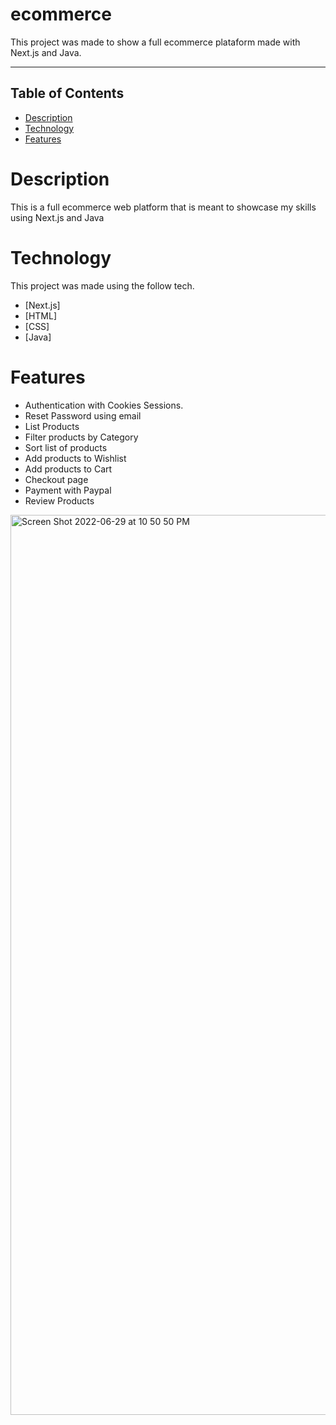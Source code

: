 # ecommerce
  

This project was made to show a full ecommerce plataform made with Next.js and Java.

---

## Table of Contents
* [Description](#description)
* [Technology](#technology)
* [Features](#features)

# Description
This is a full ecommerce web platform that is meant to showcase my skills using Next.js and Java

# Technology
This project was made using the follow tech.

* [Next.js]
* [HTML]
* [CSS]
* [Java]

# Features

- Authentication with Cookies Sessions.
- Reset Password using email
- List Products
- Filter products by Category
- Sort list of products
- Add products to Wishlist
- Add products to Cart
- Checkout page
- Payment with Paypal
- Review Products
  
<img width="1440" alt="Screen Shot 2022-06-29 at 10 50 50 PM" src="https://user-images.githubusercontent.com/99067082/176589461-8f1659dd-c953-4bc0-934c-cc3ae1c02077.png">
